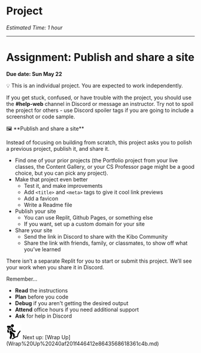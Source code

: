 # Project

*Estimated Time: 1 hour*

---

# Assignment: Publish and share a site

**Due date: Sun May 22**

<aside>
💡 This is an individual project. You are expected to work independently.

If you get stuck, confused, or have trouble with the project, you should use the **#help-web** channel in Discord or message an instructor. Try not to spoil the project for others - use Discord spoiler tags if you are going to include a screenshot or code sample.

</aside>

<aside>
🖼️ **Publish and share a site**

Instead of focusing on building from scratch, this project asks you to polish a previous project, publish it, and share it.

- Find one of your prior projects (the Portfolio project from your live classes, the Content Gallery, or your CS Professor page might be a good choice, but you can pick any project).
- Make that project even better
    - Test it, and make improvements
    - Add `<title>` and `<meta>` tags to give it cool link previews
    - Add a favicon
    - Write a Readme file
- Publish your site
    - You can use Replit, Github Pages, or something else
    - If you want, set up a custom domain for your site
- Share your site
    - Send the link in Discord to share with the Kibo Community
    - Share the link with friends, family, or classmates, to show off what you’ve learned

There isn’t a separate Replit for you to start or submit this project. We’ll see your work when you share it in Discord.

</aside>

Remember...

- **Read** the instructions
- **Plan** before you code
- **Debug** if you aren't getting the desired output
- **Attend** office hours if you need additional support
- **Ask** for help in Discord

<aside>
<img src="../Lesson%200%20Learning%20With%20Kibo%206427d2f5f1ae4576a3b083dd8476d915/man-in-hike.png" alt="../Lesson%200%20Learning%20With%20Kibo%206427d2f5f1ae4576a3b083dd8476d915/man-in-hike.png" width="40px" /> Next up: [Wrap Up](Wrap%20Up%20240af201f446412e8643568618361c4b.md)

</aside>